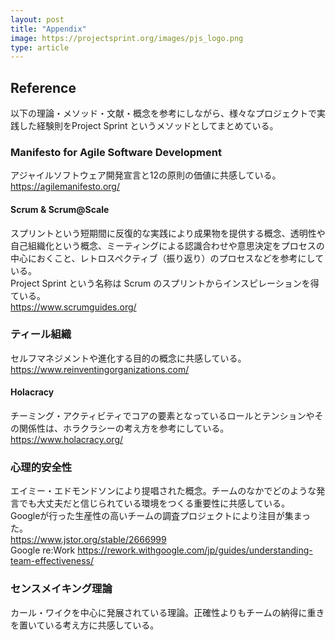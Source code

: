 ```yaml
---
layout: post
title: "Appendix"
image: https://projectsprint.org/images/pjs_logo.png
type: article
---
```


## Reference
以下の理論・メソッド・文献・概念を参考にしながら、様々なプロジェクトで実践した経験則をProject Sprint というメソッドとしてまとめている。

### Manifesto for Agile Software Development
アジャイルソフトウェア開発宣言と12の原則の価値に共感している。  
https://agilemanifesto.org/

#### Scrum & Scrum@Scale
スプリントという短期間に反復的な実践により成果物を提供する概念、透明性や自己組織化という概念、ミーティングによる認識合わせや意思決定をプロセスの中心におくこと、レトロスペクティブ（振り返り）のプロセスなどを参考にしている。  
Project Sprint という名称は Scrum のスプリントからインスピレーションを得ている。  
https://www.scrumguides.org/

### ティール組織
セルフマネジメントや進化する目的の概念に共感している。  
https://www.reinventingorganizations.com/

#### Holacracy
チーミング・アクティビティでコアの要素となっているロールとテンションやその関係性は、ホラクラシーの考え方を参考にしている。
https://www.holacracy.org/

### 心理的安全性
エイミー・エドモンドソンにより提唱された概念。チームのなかでどのような発言でも大丈夫だと信じられている環境をつくる重要性に共感している。  
Googleが行った生産性の高いチームの調査プロジェクトにより注目が集まった。  
https://www.jstor.org/stable/2666999  
Google re:Work https://rework.withgoogle.com/jp/guides/understanding-team-effectiveness/

### センスメイキング理論
カール・ワイクを中心に発展されている理論。正確性よりもチームの納得に重きを置いている考え方に共感している。
